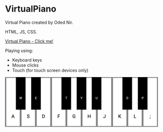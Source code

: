 # VirtualPiano

Virtual Piano created by Oded Nir.

HTML, JS, CSS.

[Virtual Piano - Click me!](https://odednir.github.io/VirtualPiano/)

Playing using:
* Keyboard keys
* Mouse clicks
* Touch (for touch screen devices only)


![Piano image](Sample.png)
